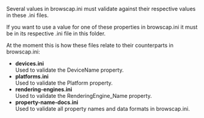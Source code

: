 <p>Several values in browscap.ini must validate against their respective values in these .ini files.</p>
<p>If you want to use a value for one of these properties in browscap.ini it must be in its respective .ini file in this folder.</p>
<p>At the moment this is how these files relate to their counterparts in browscap.ini:</p>
<ul>
<li><b>devices.ini</b><br>Used to validate the DeviceName property.</li>
<li><b>platforms.ini</b><br>Used to validate the Platform property.</li>
<li><b>rendering-engines.ini</b><br>Used to validate the RenderingEngine_Name property.</li>
<li><b>property-name-docs.ini</b><br>Used to validate all property names and data formats in browscap.ini.</li>
</ul>
